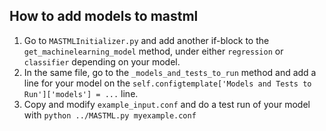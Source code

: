 ## How to add models to mastml

1. Go to `MASTMLInitializer.py` and add another if-block to the `get_machinelearning_model`
   method, under either `regression` or `classifier` depending on your model.
2. In the same file, go to the `_models_and_tests_to_run` method and add a line for your model on
    the `self.configtemplate['Models and Tests to Run']['models'] = ...` line.
3. Copy and modify `example_input.conf` and do a test run of your model with `python ../MASTML.py myexample.conf`
